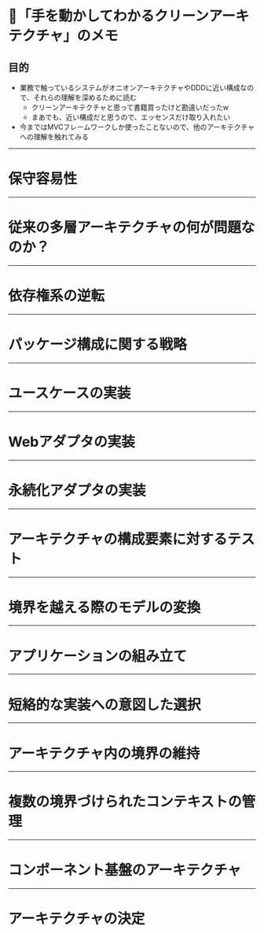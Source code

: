 # 📝「手を動かしてわかるクリーンアーキテクチャ」のメモ

## 目的
  - 業務で触っているシステムがオニオンアーキテクチャやDDDに近い構成なので、それらの理解を深めるために読む
    - クリーンアーキテクチャと思って書籍買ったけど勘違いだったw
    - まあでも、近い構成だと思うので、エッセンスだけ取り入れたい
  - 今まではMVCフレームワークしか使ったことないので、他のアーキテクチャへの理解を触れてみる

***

# 保守容易性

***

# 従来の多層アーキテクチャの何が問題なのか？

***

# 依存権系の逆転

***

# パッケージ構成に関する戦略

***

# ユースケースの実装

***

# Webアダプタの実装

***

# 永続化アダプタの実装

***

# アーキテクチャの構成要素に対するテスト

***

# 境界を越える際のモデルの変換

***

# アプリケーションの組み立て


***

# 短絡的な実装への意図した選択


***

# アーキテクチャ内の境界の維持


***

# 複数の境界づけられたコンテキストの管理


***

# コンポーネント基盤のアーキテクチャ


***

# アーキテクチャの決定
